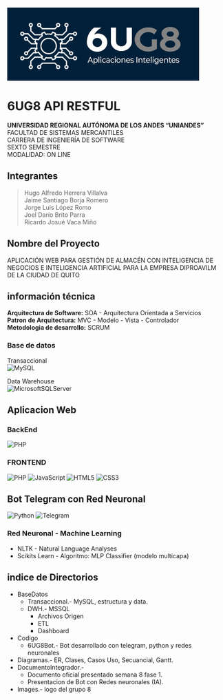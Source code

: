 ![6UG8](images/logo6UG8.jpg)
# 6UG8 API RESTFUL

**UNIVERSIDAD REGIONAL AUTÓNOMA DE LOS ANDES 
“UNIANDES”** <br>
FACULTAD DE SISTEMAS MERCANTILES <br>
CARRERA DE INGENIERÍA DE SOFTWARE <br>
SEXTO SEMESTRE <br>
MODALIDAD: ON LINE

## Integrantes
>Hugo Alfredo Herrera Villalva <br>
Jaime Santiago Borja Romero <br>
Jorge Luis López Romo <br>
Joel Darío Brito Parra <br>
Ricardo Josué Vaca Miño <br>

## Nombre del Proyecto
APLICACIÓN WEB PARA GESTIÓN DE ALMACÉN CON INTELIGENCIA DE 
NEGOCIOS E INTELIGENCIA ARTIFICIAL PARA LA EMPRESA DIPROAVILM DE LA CIUDAD DE QUITO

## información técnica

**Arquitectura de Software:**   SOA - Arquitectura Orientada a Servicios <br>
**Patron de Arquitectura:**     MVC - Modelo - Vista - Controlador <br>
**Metodologia de desarrollo:**  SCRUM <br>

### Base de datos
Transaccional <br>
![MySQL](https://img.shields.io/badge/mysql-4479A1.svg?style=for-the-badge&logo=mysql&logoColor=white)  <br>

Data Warehouse <br>
![MicrosoftSQLServer](https://img.shields.io/badge/Microsoft%20SQL%20Server-CC2927?style=for-the-badge&logo=microsoft%20sql%20server&logoColor=white)

## Aplicacion Web 
### BackEnd
![PHP](https://img.shields.io/badge/php-%23777BB4.svg?style=for-the-badge&logo=php&logoColor=white)

### FRONTEND

![PHP](https://img.shields.io/badge/php-%23777BB4.svg?style=for-the-badge&logo=php&logoColor=white)
![JavaScript](https://img.shields.io/badge/javascript-%23323330.svg?style=for-the-badge&logo=javascript&logoColor=%23F7DF1E)
![HTML5](https://img.shields.io/badge/html5-%23E34F26.svg?style=for-the-badge&logo=html5&logoColor=white)
![CSS3](https://img.shields.io/badge/css3-%231572B6.svg?style=for-the-badge&logo=css3&logoColor=white)

## Bot Telegram con Red Neuronal 

![Python](https://img.shields.io/badge/python-3670A0?style=for-the-badge&logo=python&logoColor=ffdd54)
![Telegram](https://img.shields.io/badge/Telegram-2CA5E0?style=for-the-badge&logo=telegram&logoColor=white)

### Red Neuronal - Machine Learning
- NLTK - Natural Language Analyses
- Scikits Learn - Algoritmo: MLP Classifier (modelo multicapa)


## indice de Directorios

- BaseDatos
    - Transaccional.- MySQL, estructura y data.
    - DWH.- MSSQL
        - Archivos Origen
        - ETL
        - Dashboard 
- Codigo
    - 6UG8Bot.- Bot desarrollado con telegram, python y redes neuronales
- Diagramas.- ER, Clases, Casos Uso, Secuancial, Gantt.
- DocumentoIntegrador.-
    - Documento oficial presentado semana 8 fase 1.
    - Presentacion de Bot con Redes neuronales (IA).
- Images.- logo del grupo 8 



